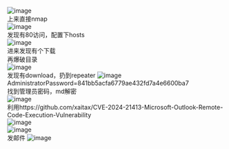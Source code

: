 ![image](https://github.com/user-attachments/assets/cdc3e909-5f8d-4247-8a24-91c687423cd2)  
上来直接nmap  
![image](https://github.com/user-attachments/assets/2c99adbc-ebca-4afd-836f-6dca90392a5f)  
发现有80访问，配置下hosts  
![image](https://github.com/user-attachments/assets/7fa36b0c-a3ad-4d21-b786-c5705c997785)  
进来发现有个下载  
再爆破目录  
![image](https://github.com/user-attachments/assets/16eef3e7-9fc1-485e-a6b2-b24bf8a490e2)  
发现有download，扔到repeater
![image](https://github.com/user-attachments/assets/22faf2a8-11ae-47ac-99ea-10c019b33271)  
AdministratorPassword=841bb5acfa6779ae432fd7a4e6600ba7  
找到管理员密码，md解密  
![image](https://github.com/user-attachments/assets/42b6c651-b08b-4e86-9030-b24e02cd5ebb)  
利用https://github.com/xaitax/CVE-2024-21413-Microsoft-Outlook-Remote-Code-Execution-Vulnerability  
![image](https://github.com/user-attachments/assets/c5783e81-63db-4f70-9c3e-433b47a7f0c0)  
![image](https://github.com/user-attachments/assets/dfac0f6a-4876-484f-b7f5-5e030ac68ecd)  
发邮件
![image](https://github.com/user-attachments/assets/87949fbe-0c80-4ec8-a047-9fd9ba60fff4)






